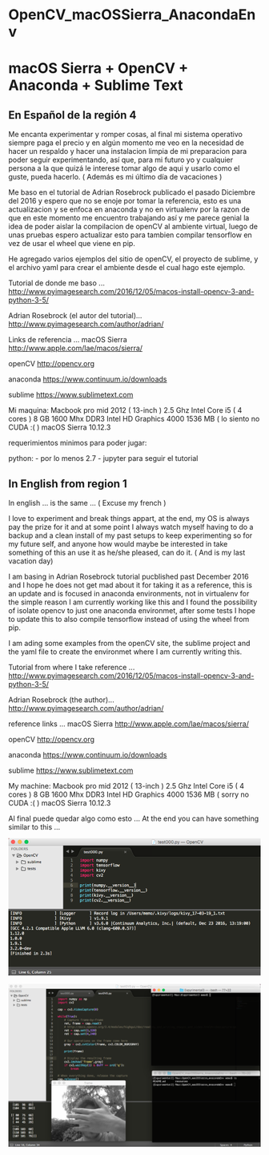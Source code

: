 # OpenCV_macOSSierra_AnacondaEnv

# macOS Sierra + OpenCV + Anaconda + Sublime Text 

## En Español de la región 4


Me encanta experimentar y romper cosas, al final mi sistema operativo siempre paga el precio y en algún momento me veo en la necesidad de hacer un respaldo y hacer una instalacion limpia de mi preparacion para poder seguir experimentando, así que, para mi futuro yo y cualquier persona a la que quizá le interese tomar algo de aqui y usarlo como el guste, pueda hacerlo. ( Además es mi último día de vacaciones ) 

Me baso en el tutorial de Adrian Rosebrock publicado el pasado Diciembre del 2016 y espero que no se enoje por tomar la referencia, esto es una actualizacion y se enfoca en anaconda y no en virtualenv por la razon de que en este momento me encuentro trabajando así y me parece genial la idea de poder aislar la compilacion de openCV al ambiente virtual, luego de unas pruebas espero actualizar esto para tambien compilar tensorflow en vez de usar el wheel que viene en pip.

He agregado varios ejemplos del sitio de openCV, el proyecto de sublime, y el archivo yaml para crear el ambiente desde el cual hago este ejemplo. 

Tutorial de donde me baso ...
http://www.pyimagesearch.com/2016/12/05/macos-install-opencv-3-and-python-3-5/

Adrian Rosebrock (el autor del tutorial)...
http://www.pyimagesearch.com/author/adrian/


Links de referencia ...
macOS Sierra
http://www.apple.com/lae/macos/sierra/

openCV
http://opencv.org

anaconda
https://www.continuum.io/downloads

sublime
https://www.sublimetext.com

Mi maquina:
Macbook pro mid 2012 ( 13-inch )
2.5 Ghz Intel Core i5 ( 4 cores )
8 GB 1600 Mhx DDR3
Intel HD Graphics 4000 1536 MB ( lo siento no CUDA :( )
macOS Sierra 10.12.3

requerimientos minimos para poder jugar:

python:
	- por lo menos 2.7
	- jupyter para seguir el tutorial


## In English from region 1


In english ... is the same ... ( Excuse my french )

I love to experiment and break things appart, at the end, my OS is always pay the prize for it and at some point I always watch myself having to do a backup and a clean install of my past setups to keep experimenting so for my future self, and anyone how would maybe be interested in take something of this an use it as he/she pleased, can do it. ( And is my last vacation day)

I am basing in Adrian Rosebrock tutorial pucblished past December 2016 and I hope he does not get mad about it for taking it as a reference, this is an update and is focused in anaconda environments, not in virtualenv for the simple reason I am currently working like this and I found the possibility of isolate opencv to just one anaconda environmet, after some tests I hope to update this to also compile tensorflow instead of using the wheel from pip.

I am ading some examples from the openCV site, the sublime project and the yaml file to create the environmet where I am currently writing this.

Tutorial from where I take reference ...
http://www.pyimagesearch.com/2016/12/05/macos-install-opencv-3-and-python-3-5/

Adrian Rosebrock (the author)...
http://www.pyimagesearch.com/author/adrian/


reference links ...
macOS Sierra
http://www.apple.com/lae/macos/sierra/

openCV
http://opencv.org

anaconda
https://www.continuum.io/downloads

sublime
https://www.sublimetext.com

My machine:
Macbook pro mid 2012 ( 13-inch )
2.5 Ghz Intel Core i5 ( 4 cores )
8 GB 1600 Mhx DDR3
Intel HD Graphics 4000 1536 MB ( sorry no CUDA :( )
macOS Sierra 10.12.3


Al final puede quedar algo como esto ...
At the end you can have something similar to this ...


![Env test](resources/test000.png)


![Video Input test](resources/test0V0.png)  





















